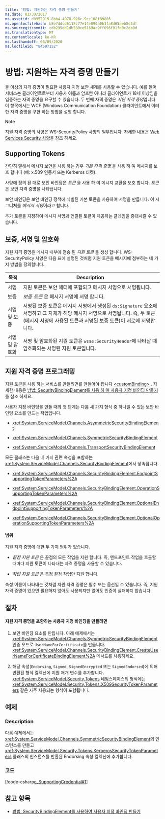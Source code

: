 ```yaml
---
title: '방법: 지원하는 자격 증명 만들기'
ms.date: 03/30/2017
ms.assetid: d0952919-8bb4-4978-926c-9cc108f89806
ms.openlocfilehash: b8e7ddcd6118c77e14e090a0b1fa8d65aeb8e3df
ms.sourcegitcommit: cdb295dd1db589ce5169ac9ff096f01fd0c2da9d
ms.translationtype: MT
ms.contentlocale: ko-KR
ms.lasthandoff: 06/09/2020
ms.locfileid: "84597152"
---
```

# <a name="how-to-create-a-supporting-credential"></a>방법: 지원하는 자격 증명 만들기
둘 이상의 자격 증명이 필요한 사용자 지정 보안 체계를 사용할 수 있습니다. 예를 들어 서비스는 클라이언트로부터 사용자 이름과 암호뿐 아니라 클라이언트가 18세 이상임을 입증하는 자격 증명을 요구할 수 있습니다. 두 번째 자격 증명은 *지원 자격 증명*입니다. 이 항목에서는 WCF (Windows Communication Foundation) 클라이언트에서 이러한 자격 증명을 구현 하는 방법을 설명 합니다.  
  
> [!NOTE]
> 지원 자격 증명의 사양은 WS-SecurityPolicy 사양의 일부입니다. 자세한 내용은 [Web Services Security 사양](https://docs.microsoft.com/previous-versions/dotnet/articles/ms951273(v=msdn.10))을 참조 하세요.  
  
## <a name="supporting-tokens"></a>Supporting Tokens  
 간단히 말해서 메시지 보안을 사용 하는 경우 *기본 자격 증명* 을 사용 하 여 메시지를 보호 합니다 (예: x.509 인증서 또는 Kerberos 티켓).  
  
 사양에 정의 된 대로 보안 바인딩은 *토큰* 을 사용 하 여 메시지 교환을 보호 합니다. *토큰* 은 보안 자격 증명을 나타냅니다.  
  
 보안 바인딩은 보안 바인딩 정책에 식별된 기본 토큰을 사용하여 서명을 만듭니다. 이 시그니처를 *메시지 서명*이라고 합니다.  
  
 추가 토큰을 지정하여 메시지 서명과 연결된 토큰이 제공하는 클레임을 증대시킬 수 있습니다.  
  
## <a name="endorsing-signing-and-encrypting"></a>보증, 서명 및 암호화  
 지원 자격 증명은 메시지 내부에 전송 된 *지원 토큰* 을 생성 합니다. WS-SecurityPolicy 사양은 다음 표에 설명된 것처럼 지원 토큰을 메시지에 첨부하는 네 가지 방법을 정의합니다.  
  
|목적|Description|  
|-------------|-----------------|  
|서명|지원 토큰은 보안 헤더에 포함되고 메시지 서명으로 서명됩니다.|  
|보증|*보증 토큰* 은 메시지 서명에 서명 합니다.|  
|서명 및 보증|서명된 보증 토큰은 메시지 서명에서 생성된 `ds:Signature` 요소에 서명하고 그 자체가 해당 메시지 서명으로 서명됩니다. 즉, 두 토큰(메시지 서명에 사용된 토큰과 서명된 보증 토큰)이 서로에 서명합니다.|  
|서명 및 암호화|서명 및 암호화된 지원 토큰은 `wsse:SecurityHeader`에 나타날 때 암호화되는 서명된 지원 토큰입니다.|  
  
## <a name="programming-supporting-credentials"></a>지원 자격 증명 프로그래밍  
 지원 토큰을 사용 하는 서비스를 만들려면를 만들어야 합니다 [\<customBinding>](../../configure-apps/file-schema/wcf/custombinding.md) . 자세한 내용은 [방법: SecurityBindingElement를 사용 하 여 사용자 지정 바인딩 만들기](how-to-create-a-custom-binding-using-the-securitybindingelement.md)를 참조 하세요.  
  
 사용자 지정 바인딩을 만들 때의 첫 단계는 다음 세 가지 형식 중 하나일 수 있는 보안 바인딩 요소를 만드는 작업입니다.  
  
- <xref:System.ServiceModel.Channels.AsymmetricSecurityBindingElement>  
  
- <xref:System.ServiceModel.Channels.SymmetricSecurityBindingElement>  
  
- <xref:System.ServiceModel.Channels.TransportSecurityBindingElement>  
  
 모든 클래스는 다음 네 가지 관련 속성을 포함하는 <xref:System.ServiceModel.Channels.SecurityBindingElement>에서 상속됩니다.  
  
- <xref:System.ServiceModel.Channels.SecurityBindingElement.EndpointSupportingTokenParameters%2A>  
  
- <xref:System.ServiceModel.Channels.SecurityBindingElement.OperationSupportingTokenParameters%2A>  
  
- <xref:System.ServiceModel.Channels.SecurityBindingElement.OptionalEndpointSupportingTokenParameters%2A>  
  
- <xref:System.ServiceModel.Channels.SecurityBindingElement.OptionalOperationSupportingTokenParameters%2A>  
  
#### <a name="scopes"></a>범위  
 지원 자격 증명에 대한 두 가지 범위가 있습니다.  
  
- *끝점 지원 토큰* 은 끝점의 모든 작업을 지원 합니다. 즉, 엔드포인트 작업을 호출할 때마다 지원 토큰이 나타내는 자격 증명을 사용할 수 있습니다.  
  
- *작업 지원 토큰* 은 특정 끝점 작업만 지원 합니다.  
  
 속성 이름이 나타내는 것처럼 지원 자격 증명은 필수 또는 옵션일 수 있습니다. 즉, 지원 자격 증명이 있으면 필요하지 않아도 사용되지만 없어도 인증이 실패하지 않습니다.  
  
## <a name="procedures"></a>절차  
  
#### <a name="to-create-a-custom-binding-that-includes-supporting-credentials"></a>지원 자격 증명을 포함하는 사용자 지정 바인딩을 만들려면  
  
1. 보안 바인딩 요소를 만듭니다. 아래 예제에서는 <xref:System.ServiceModel.Channels.SymmetricSecurityBindingElement> 인증 모드로 `UserNameForCertificate`를 만듭니다. <xref:System.ServiceModel.Channels.SecurityBindingElement.CreateUserNameForCertificateBindingElement%2A> 메서드를 사용하세요.  
  
2. 해당 속성(`Endorsing`, `Signed`, `SignedEncrypted` 또는 `SignedEndorsed`)에 의해 반환된 형식 컬렉션에 지원 매개 변수를 추가합니다. <xref:System.ServiceModel.Security.Tokens> 네임스페이스의 형식에는 <xref:System.ServiceModel.Security.Tokens.X509SecurityTokenParameters> 같은 자주 사용되는 형식이 포함됩니다.  
  
## <a name="example"></a>예제  
  
### <a name="description"></a>Description  
 다음 예제에서는 <xref:System.ServiceModel.Channels.SymmetricSecurityBindingElement>의 인스턴스를 만들고 <xref:System.ServiceModel.Security.Tokens.KerberosSecurityTokenParameters> 클래스의 인스턴스를 반환된 Endorsing 속성 컬렉션에 추가합니다.  
  
### <a name="code"></a>코드  
 [!code-csharp[c_SupportingCredential#1](../../../../samples/snippets/csharp/VS_Snippets_CFX/c_supportingcredential/cs/source.cs#1)]  
  
## <a name="see-also"></a>참고 항목

- [방법: SecurityBindingElement를 사용하여 사용자 지정 바인딩 만들기](how-to-create-a-custom-binding-using-the-securitybindingelement.md)
